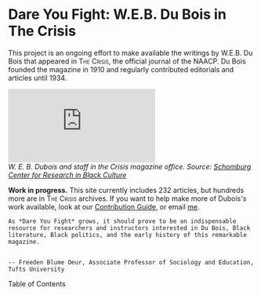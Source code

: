 # Dare You Fight: W.E.B. Du Bois in The Crisis


This project is an ongoing effort to make available the writings by W.E.B. Du Bois that appeared in <span style="font-variant:small-caps;">The Crisis</span>, the official journal of the NAACP. Du Bois founded the magazine in 1910 and regularly contributed editorials and articles until 1934.


![](https://images.nypl.org/index.php?id=1953586&t=w)  
*W. E. B. Dubois and staff in the Crisis magazine office. Source: [Schomburg Center for Research in Black Culture](https://digitalcollections.nypl.org/items/8e0981a2-4aea-a10a-e040-e00a18063089)*


**Work in progress.** This site currently includes 232 articles, but hundreds more are in <span style="font-variant:small-caps;">The Crisis</span> archives. If you want to help make more of Dubois's work available, look at our [Contribution Guide](https://github.com/nealcaren/fightordie/blob/main/contributing.md), or email [me](mailto:nealcaren@unc.edu).

```{epigraph}
As *Dare You Fight* grows, it should prove to be an indispensable resource for researchers and instructors interested in Du Bois, Black literature, Black politics, and the early history of this remarkable magazine.


-- Freeden Blume Oeur, Associate Professor of Sociology and Education, Tufts University
```

Table of Contents

```{tableofcontents}
```
